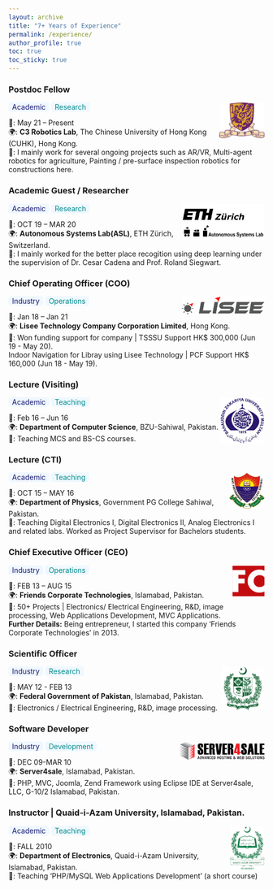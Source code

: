 ```yaml
---
layout: archive
title: "7+ Years of Experience"
permalink: /experience/
author_profile: true
toc: true
toc_sticky: true
---
```


### Postdoc Fellow 
<span style="border-radius: 5px; padding: 1px 7px; background-color:aliceblue; color: midnightblue;" rel="tag">Academic</span> <span style="border-radius: 5px; padding: 1px 7px; background-color:aliceblue; color: darkcyan;" rel="tag">Research</span>
<img src="/assets/images/cuhk/logo.png" style="height: 70px;float: right;" alt="CUHK Logo"  >

📅: May 21 – Present <br> 
🌍: **C3 Robotics Lab**, The Chinese University of Hong Kong (CUHK), Hong Kong. <br>
💼: I mainly work for several ongoing projects such as AR/VR, Multi-agent robotics for agriculture, Painting / pre-surface inspection robotics for constructions here.
### Academic Guest / Researcher 
<span style="border-radius: 5px; padding: 1px 7px; background-color:aliceblue; color: midnightblue;" rel="tag">Academic</span> <span style="border-radius: 5px; padding: 1px 7px; background-color:aliceblue; color: darkcyan;" rel="tag">Research</span>
<img src="/assets/images/eth_asl.jpg" style="height: 70px;float: right;" alt="ASL ETH Logo"  >

📅: OCT 19 – MAR 20 <br>
🌍: **Autonomous Systems Lab(ASL)**, ETH Zürich, Switzerland. <br>
💼: I mainly worked for the better place recogition using deep learning under the supervision of Dr. Cesar Cadena and Prof. Roland Siegwart. 

### Chief Operating Officer (COO) 
<span style="border-radius: 5px; padding: 1px 7px; background-color:aliceblue; color: midnightblue;" rel="tag">Industry</span> <span style="border-radius: 5px; padding: 1px 7px; background-color:aliceblue; color: darkcyan;" rel="tag">Operations</span>
<img src="/assets/images/lisee.png" style="height: 35px;float: right;" alt="lisee Logo"  >

📅: Jan 18 – Jan 21  <br>
🌍: **Lisee Technology Company Corporation Limited**, Hong Kong. <br>
💼: Won funding support for company | TSSSU Support HK$ 300,000 (Jun 19 - May 20).<br> Indoor Navigation for Libray using Lisee Technology | PCF Support HK$ 160,000 (Jun 18 - May 19).

### Lecture (Visiting) 
<span style="border-radius: 5px; padding: 1px 7px; background-color:aliceblue; color: midnightblue;" rel="tag">Academic</span> <span style="border-radius: 5px; padding: 1px 7px; background-color:aliceblue; color: darkcyan;" rel="tag">Teaching</span>
<img src="/assets/images/bzu.png" style="height: 90px;float: right;" alt="BZU Logo"  >

📅: Feb 16 – Jun 16 <br>
🌍: **Department of Computer Science**, BZU-Sahiwal, Pakistan. <br>
💼: Teaching MCS and BS-CS courses.
### Lecture (CTI) 
<span style="border-radius: 5px; padding: 1px 7px; background-color:aliceblue; color: midnightblue;" rel="tag">Academic</span> <span style="border-radius: 5px; padding: 1px 7px; background-color:aliceblue; color: darkcyan;" rel="tag">Teaching</span>
<img src="/assets/images/gpgs.png" style="height: 70px;float: right;" alt="PG sahiwal Logo"  >

📅: OCT 15 – MAY 16 <br>
🌍: **Department of Physics**, Government PG College Sahiwal, Pakistan. <br>
💼: Teaching Digital Electronics I, Digital Electronics II, Analog Electronics I and related labs.
Worked as Project Supervisor for Bachelors students.
### Chief Executive Officer (CEO) 
<span style="border-radius: 5px; padding: 1px 7px; background-color:aliceblue; color: midnightblue;" rel="tag">Industry</span> <span style="border-radius: 5px; padding: 1px 7px; background-color:aliceblue; color: darkcyan;" rel="tag">Operations</span>
<img src="/assets/images/friends.png" style="height: 60px;float: right;" alt="friends Logo"  >

📅: FEB 13 – AUG 15 <br>
🌍: **Friends Corporate Technologies**, Islamabad, Pakistan. <br>
💼: 50+ Projects | Electronics/ Electrical Engineering, R&D, image processing, Web Applications Development, MVC Applications.
<br>**Further Details:** Being entrepreneur, I started this company ‘Friends Corporate Technologies’ in 2013.

### Scientific Officer 
<span style="border-radius: 5px; padding: 1px 7px; background-color:aliceblue; color: midnightblue;" rel="tag">Industry</span> <span style="border-radius: 5px; padding: 1px 7px; background-color:aliceblue; color: darkcyan;" rel="tag">Research</span>
<img src="/assets/images/government_of_pakistan.png" style="height: 85px;float: right;" alt="government_of_pakistan Logo"  >

📅: MAY 12 - FEB 13 <br>
🌍: **Federal Government of Pakistan**, Islamabad, Pakistan. <br>
💼: Electronics / Electrical Engineering, R&D, image processing.

### Software Developer 
<span style="border-radius: 5px; padding: 1px 7px; background-color:aliceblue; color: midnightblue;" rel="tag">Industry</span> <span style="border-radius: 5px; padding: 1px 7px; background-color:aliceblue; color: darkcyan;" rel="tag">Development</span>
<img src="/assets/images/server4sale.png" style="height: 35px;float: right;" alt="server4sale Logo"  >

📅: DEC 09-MAR 10 <br>
🌍: **Server4sale**, Islamabad, Pakistan. <br>
💼: PHP, MVC, Joomla, Zend Framework using Eclipse IDE at Server4sale, LLC, G-10/2 Islamabad, Pakistan.

### Instructor | Quaid-i-Azam University, Islamabad, Pakistan. 
<span style="border-radius: 5px; padding: 1px 7px; background-color:aliceblue; color: midnightblue;" rel="tag">Academic</span> <span style="border-radius: 5px; padding: 1px 7px; background-color:aliceblue; color: darkcyan;" rel="tag">Teaching</span>
<img src="/assets/images/qau.png" style="height: 85px;float: right;" alt="qau Logo"  >

📅: FALL 2010 <br>
🌍: **Department of Electronics**, Quaid-i-Azam University, Islamabad, Pakistan. <br>
💼: Teaching ‘PHP/MySQL Web Applications Development’ (a short course)
